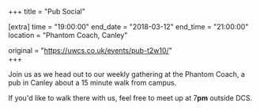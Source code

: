+++
title = "Pub Social"

[extra]
time = "19:00:00"
end_date = "2018-03-12"
end_time = "21:00:00"
location = "Phantom Coach, Canley"

original = "https://uwcs.co.uk/events/pub-t2w10/"    
+++

Join us as we head out to our weekly gathering at the Phantom Coach, a pub in Canley about a 15 minute walk from campus.

  

If you'd like to walk there with us, feel free to meet up at 7**pm** outside DCS.

